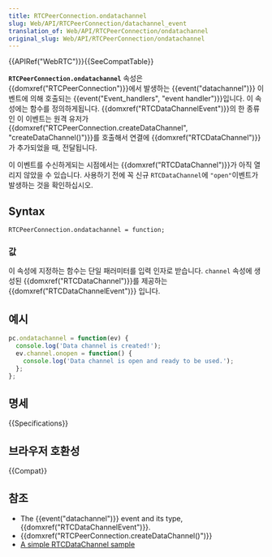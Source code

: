 ```yaml
---
title: RTCPeerConnection.ondatachannel
slug: Web/API/RTCPeerConnection/datachannel_event
translation_of: Web/API/RTCPeerConnection/ondatachannel
original_slug: Web/API/RTCPeerConnection/ondatachannel
---
```

{{APIRef("WebRTC")}}{{SeeCompatTable}}

**`RTCPeerConnection.ondatachannel`** 속성은 {{domxref("RTCPeerConnection")}}에서 발생하는 {{event("datachannel")}} 이벤트에 의해 호출되는 {{event("Event_handlers", "event handler")}}입니다. 이 속성에는 함수를 정의하게됩니다. {{domxref("RTCDataChannelEvent")}}의 한 종류인 이 이벤트는 원격 유저가 {{domxref("RTCPeerConnection.createDataChannel", "createDataChannel()")}}를 호출해서 연결에 {{domxref("RTCDataChannel")}}가 추가되었을 때, 전달됩니다.

이 이벤트를 수신하게되는 시점에서는 {{domxref("RTCDataChannel")}}가 아직 열리지 않았을 수 있습니다. 사용하기 전에 꼭 신규 `RTCDataChannel`에 `"open"`이벤트가 발생하는 것을 확인하십시오.

## Syntax

    RTCPeerConnection.ondatachannel = function;

### 값

이 속성에 지정하는 함수는 단일 패러미터를 입력 인자로 받습니다. `channel` 속성에 생성된 {{domxref("RTCDataChannel")}}를 제공하는 {{domxref("RTCDataChannelEvent")}} 입니다.

## 예시

```js
pc.ondatachannel = function(ev) {
  console.log('Data channel is created!');
  ev.channel.onopen = function() {
    console.log('Data channel is open and ready to be used.');
  };
};
```

## 명세

{{Specifications}}

## 브라우저 호환성

{{Compat}}

## 참조

- The {{event("datachannel")}} event and its type, {{domxref("RTCDataChannelEvent")}}.
- {{domxref("RTCPeerConnection.createDataChannel()")}}
- [A simple RTCDataChannel sample](/ko/docs/Web/API/WebRTC_API/Simple_RTCDataChannel_sample)
